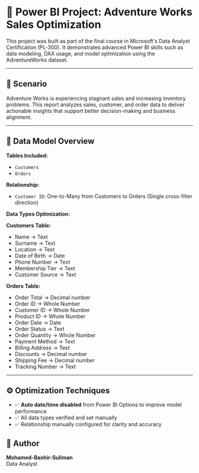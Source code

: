 # 🚀 Power BI Project: Adventure Works Sales Optimization

This project was built as part of the final course in Microsoft's Data Analyst Certification (PL-300). It demonstrates advanced Power BI skills such as data modeling, DAX usage, and model optimization using the AdventureWorks dataset.

---

## 📘 Scenario

Adventure Works is experiencing stagnant sales and increasing inventory problems. This report analyzes sales, customer, and order data to deliver actionable insights that support better decision-making and business alignment.

---

## 🧱 Data Model Overview

**Tables Included:**
- `Customers`
- `Orders`

**Relationship:**
- `Customer ID`: One-to-Many from Customers to Orders (Single cross-filter direction)

**Data Types Optimization:**

**Customers Table:**
- Name → Text  
- Surname → Text  
- Location → Text  
- Date of Birth → Date  
- Phone Number → Text  
- Membership Tier → Text  
- Customer Source → Text  

**Orders Table:**
- Order Total → Decimal number  
- Order ID → Whole Number  
- Customer ID → Whole Number  
- Product ID → Whole Number  
- Order Date → Date  
- Order Status → Text  
- Order Quantity → Whole Number  
- Payment Method → Text  
- Billing Address → Text  
- Discounts → Decimal number  
- Shipping Fee → Decimal number  
- Tracking Number → Text  

---

## ⚙️ Optimization Techniques

- ✅ **Auto date/time disabled** from Power BI Options to improve model performance  
- ✅ All data types verified and set manually  
- ✅ Relationship manually configured for clarity and accuracy


## 📌 Author

**Mohamed-Bashir-Suliman**  
Data Analyst  



